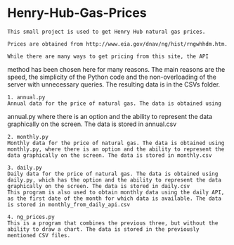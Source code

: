 # Henry-Hub-Gas-Prices

	This small project is used to get Henry Hub natural gas prices.

	Prices are obtained from http://www.eia.gov/dnav/ng/hist/rngwhhdm.htm.

	While there are many ways to get pricing from this site, the API
method has been chosen here for many reasons. The main reasons are the speed,
the simplicity of the Python code and the non-overloading of the server with
unnecessary queries.
	The resulting data is in the CSVs folder.
	
	1. annual.py
	Annual data for the price of natural gas. The data is obtained using
annual.py where there is an option and the ability to represent the data graphically
on the screen. The data is stored in annual.csv

	2. monthly.py
	Monthly data for the price of natural gas. The data is obtained using monthly.py, where there is an option and the ability to represent the data graphically on the screen. The data is stored in monthly.csv

	3. daily.py
	Daily data for the price of natural gas. The data is obtained using daily.py, which has the option and the ability to represent the data graphically on the screen. The data is stored in daily.csv
	This program is also used to obtain monthly data using the daily API, as the first date of the month for which data is available. The data is stored in monthly_from_daily_api.csv
	
	4. ng_prices.py
	This is a program that combines the previous three, but without the ability to draw a chart. The data is stored in the previously mentioned CSV files.
